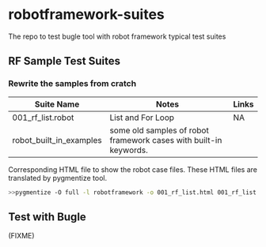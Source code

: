 # robotframework-suites
The repo to test bugle tool with robot framework typical test suites

## RF Sample Test Suites


### Rewrite the samples from cratch

| Suite Name | Notes | Links|
|---|---|---|
|  001\_rf\_list.robot | List and For Loop   | NA  | 
| robot_built_in_examples| some old samples of robot framework cases with built-in keywords. |

Corresponding HTML file to show the robot case files. These HTML files are translated by pygmentize tool.
```bash
>>pygmentize -O full -l robotframework -o 001_rf_list.html 001_rf_list.robot
```

## Test with Bugle

(FIXME)
